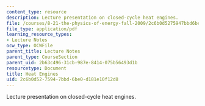 ```yaml
---
content_type: resource
description: Lecture presentation on closed-cycle heat engines.
file: /courses/8-21-the-physics-of-energy-fall-2009/2c6b0d5275947bbd6be0d181e10f12d8_MIT8_21s09_lec09.pdf
file_type: application/pdf
learning_resource_types:
- Lecture Notes
ocw_type: OCWFile
parent_title: Lecture Notes
parent_type: CourseSection
parent_uid: 2b63c496-31cb-987e-8414-075b56493d1b
resourcetype: Document
title: Heat Engines
uid: 2c6b0d52-7594-7bbd-6be0-d181e10f12d8
---
```

Lecture presentation on closed-cycle heat engines.

